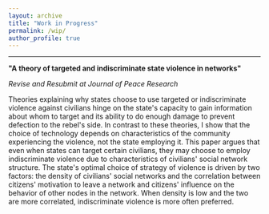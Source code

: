 ```yaml
---
layout: archive
title: "Work in Progress"
permalink: /wip/
author_profile: true
---
```


---
**"A theory of targeted and indiscriminate state violence in networks"**

*Revise and Resubmit at Journal of Peace Research*

Theories explaining why states choose to use targeted or indiscriminate
violence against civilians hinge on the state's capacity to gain
information about whom to target and its ability to do enough damage to
prevent defection to the rebel's side. In contrast to these theories, I
show that the choice of technology depends on characteristics of the
community experiencing the violence, not the state employing it. This
paper argues that even when states can target certain civilians, they
may choose to employ indiscriminate violence due to characteristics of
civilians' social network structure. The state's optimal choice of strategy
of violence is driven by two factors: the density of civilians' social
networks and the correlation between citizens' motivation to leave a
network and citizens' influence on the behavior of other nodes in the
network. When density is low and the two are more correlated,
indiscriminate violence is more often preferred. 

